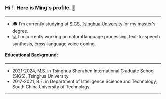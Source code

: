 ### Hi！ Here is Ming's profile. 👋

------

<!--
**MingTHU/MingTHU** is a ✨ _special_ ✨ repository because its `README.md` (this file) appears on your GitHub profile.
-->

- 🎓 I’m currently studying at [SIGS](https://www.sigs.tsinghua.edu.cn), [Tsinghua University](https://www.tsinghua.edu.cn) for my master's degree.  
- 💻 I’m currently working on natural language processing, text-to-speech synthesis, cross-language voice cloning.

#### Educational Background:

------

- 2021-2024, M.S. in Tsinghua Shenzhen International Graduate School (SIGS), Tsinghua University
- 2017-2021, B.E. in Department of Intelligence Science and Technology, South China University of Technology

------
